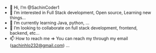 - 👋 Hi, I’m @SachinCoder1
- 👀 I’m interested in Full Stack development, Open source, Learning new things...
- 🌱 I’m currently learning Java, python, ...
- 💞️ I’m looking to collaborate on full stack development, frontend, backend, etc...
- 📫 How to reach me => You can reach my through my email (sachinhlo232@gmail.com) ...

<!---
SachinCoder1/SachinCoder1 is a ✨ special ✨ repository because its `README.md` (this file) appears on your GitHub profile.
You can click the Preview link to take a look at your changes.
--->
